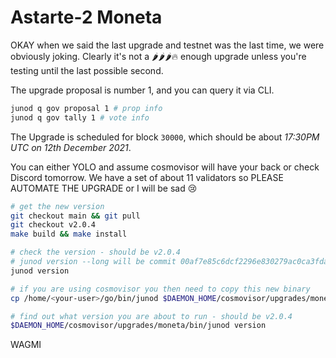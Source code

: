 # Astarte-2 Moneta

OKAY when we said the last upgrade and testnet was the last time, we were obviously joking. Clearly it's not a 🌶🌶🌶🔥 enough upgrade unless you're testing until the last possible second.

The upgrade proposal is number 1, and you can query it via CLI.

```bash
junod q gov proposal 1 # prop info
junod q gov tally 1 # vote info
```

The Upgrade is scheduled for block `30000`, which should be about _17:30PM UTC on 12th December 2021_.

You can either YOLO and assume cosmovisor will have your back or check Discord tomorrow. We have a set of about 11 validators so PLEASE AUTOMATE THE UPGRADE or I will be sad 😢

```bash
# get the new version
git checkout main && git pull
git checkout v2.0.4
make build && make install

# check the version - should be v2.0.4
# junod version --long will be commit 00af7e85c6dcf2296e830279ac0ca3fda14eab38
junod version

# if you are using cosmovisor you then need to copy this new binary
cp /home/<your-user>/go/bin/junod $DAEMON_HOME/cosmovisor/upgrades/moneta/bin

# find out what version you are about to run - should be v2.0.4
$DAEMON_HOME/cosmovisor/upgrades/moneta/bin/junod version
```

WAGMI
